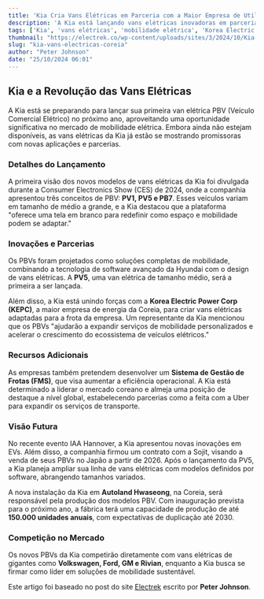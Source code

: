 ```yaml
---
title: 'Kia Cria Vans Elétricas em Parceria com a Maior Empresa de Utilidade da Coreia'
description: 'A Kia está lançando vans elétricas inovadoras em parceria com a Korea Electric Power Corp, visando transformar a mobilidade comercial na Coreia.'
tags: ['Kia', 'vans elétricas', 'mobilidade elétrica', 'Korea Electric Power Corp', 'notícias de carros elétricos']
thumbnail: "https://electrek.co/wp-content/uploads/sites/3/2024/10/Kia-electric-vans-Koreas-largest.jpeg?quality=82&strip=all&w=1400"
slug: "kia-vans-electricas-coreia"
author: "Peter Johnson"
date: "25/10/2024 06:01"
---
```


## Kia e a Revolução das Vans Elétricas

A Kia está se preparando para lançar sua primeira van elétrica PBV (Veículo Comercial Elétrico) no próximo ano, aproveitando uma oportunidade significativa no mercado de mobilidade elétrica. Embora ainda não estejam disponíveis, as vans elétricas da Kia já estão se mostrando promissoras com novas aplicações e parcerias.

### Detalhes do Lançamento

A primeira visão dos novos modelos de vans elétricas da Kia foi divulgada durante a Consumer Electronics Show (CES) de 2024, onde a companhia apresentou três conceitos de PBV: **PV1, PV5 e PB7**. Esses veículos variam em tamanho de médio a grande, e a Kia destacou que a plataforma "oferece uma tela em branco para redefinir como espaço e mobilidade podem se adaptar."

### Inovações e Parcerias

Os PBVs foram projetados como soluções completas de mobilidade, combinando a tecnologia de software avançado da Hyundai com o design de vans elétricas. A **PV5**, uma van elétrica de tamanho médio, será a primeira a ser lançada.

Além disso, a Kia está unindo forças com a **Korea Electric Power Corp (KEPC)**, a maior empresa de energia da Coreia, para criar vans elétricas adaptadas para a frota da empresa. Um representante da Kia mencionou que os PBVs "ajudarão a expandir serviços de mobilidade personalizados e acelerar o crescimento do ecossistema de veículos elétricos."

### Recursos Adicionais

As empresas também pretendem desenvolver um **Sistema de Gestão de Frotas (FMS)**, que visa aumentar a eficiência operacional. A Kia está determinado a liderar o mercado coreano e almeja uma posição de destaque a nível global, estabelecendo parcerias como a feita com a Uber para expandir os serviços de transporte.

### Visão Futura

No recente evento IAA Hannover, a Kia apresentou novas inovações em EVs. Além disso, a companhia firmou um contrato com a Sojit, visando a venda de seus PBVs no Japão a partir de 2026. Após o lançamento da PV5, a Kia planeja ampliar sua linha de vans elétricas com modelos definidos por software, abrangendo tamanhos variados.

A nova instalação da Kia em **Autoland Hwaseong**, na Coreia, será responsável pela produção dos modelos PBV. Com inauguração prevista para o próximo ano, a fábrica terá uma capacidade de produção de até **150.000 unidades anuais**, com expectativas de duplicação até 2030.

### Competição no Mercado

Os novos PBVs da Kia competirão diretamente com vans elétricas de gigantes como **Volkswagen, Ford, GM e Rivian**, enquanto a Kia busca se firmar como líder em soluções de mobilidade sustentável.

Este artigo foi baseado no post do site [Electrek](https://electrek.co/2024/10/24/kia-building-electric-vans-koreas-largest-utility-company/) escrito por **Peter Johnson**.